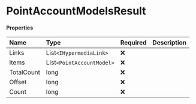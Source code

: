 # PointAccountModelsResult

**Properties**

| Name       | Type                      | Required | Description |
| :--------- | :------------------------ | :------- | :---------- |
| Links      | List`<IHypermediaLink>`   | ❌       |             |
| Items      | List`<PointAccountModel>` | ❌       |             |
| TotalCount | long                      | ❌       |             |
| Offset     | long                      | ❌       |             |
| Count      | long                      | ❌       |             |

<!-- This file was generated by liblab | https://liblab.com/ -->
